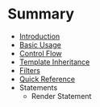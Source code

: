 # Summary

* [Introduction](README.md)
* [Basic Usage](chapter-1-basic-usage.md)
* [Control Flow](chapter-2-control-flow.md)
* [Template Inheritance](chapter-3-template-inheritance.md)
* [Filters](chapter-4-filters.md)
* [Quick Reference](chapter-5-quick-reference.md)
* Statements
  * Render Statement
